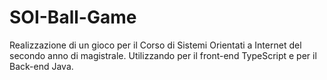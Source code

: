 # SOI-Ball-Game
Realizzazione di un gioco per il Corso di Sistemi Orientati a Internet del secondo anno di magistrale. Utilizzando per il front-end TypeScript e per il Back-end Java.
